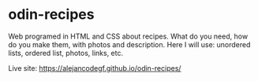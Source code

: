 # odin-recipes
Web programed in HTML and CSS about recipes.
What do you need, how do you make them, with photos and description.
Here I will use: unordered lists, ordered list, photos, links, etc.

Live site: https://alejancodegf.github.io/odin-recipes/